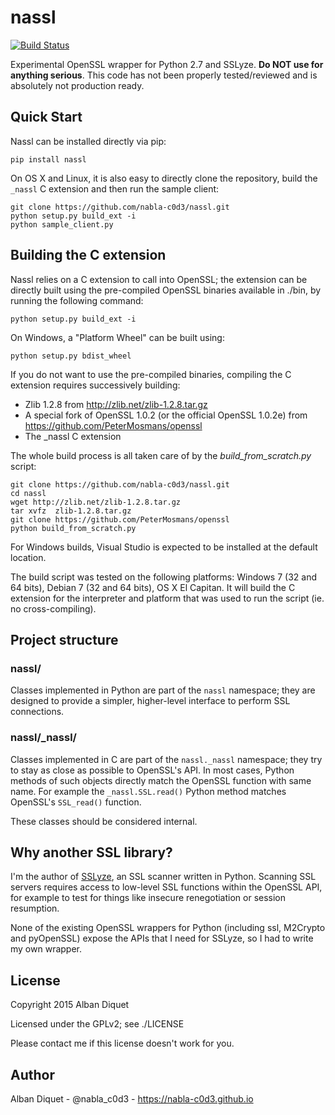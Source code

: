 nassl
=====


[![Build Status](https://travis-ci.org/nabla-c0d3/nassl.svg?branch=master)](https://travis-ci.org/nabla-c0d3/nassl)

Experimental OpenSSL wrapper for Python 2.7 and SSLyze. **Do NOT use for anything serious**. This code has not been 
properly tested/reviewed and is absolutely not production ready.

Quick Start
-----------

Nassl can be installed directly via pip:
    
    pip install nassl

On OS X and Linux, it is also easy to directly clone the repository, build the `_nassl` C extension and then run the
sample client:

    git clone https://github.com/nabla-c0d3/nassl.git
    python setup.py build_ext -i
    python sample_client.py
    

Building the C extension
------------------------

Nassl relies on a C extension to call into OpenSSL; the extension can be directly built using the pre-compiled OpenSSL
binaries available in ./bin, by running the following command:

    python setup.py build_ext -i

On Windows, a "Platform Wheel" can be built using:

    python setup.py bdist_wheel
    
If you do not want to use the pre-compiled binaries, compiling the C extension requires successively building:
 
* Zlib 1.2.8 from http://zlib.net/zlib-1.2.8.tar.gz
* A special fork of OpenSSL 1.0.2 (or the official OpenSSL 1.0.2e) from https://github.com/PeterMosmans/openssl
* The \_nassl C extension

The whole build process is all taken care of by the _build\_from\_scratch.py_ script: 

    git clone https://github.com/nabla-c0d3/nassl.git
    cd nassl
    wget http://zlib.net/zlib-1.2.8.tar.gz
    tar xvfz  zlib-1.2.8.tar.gz
    git clone https://github.com/PeterMosmans/openssl
    python build_from_scratch.py
    
For Windows builds, Visual Studio is expected to be installed at the default location. 

The build script was tested on the following platforms: Windows 7 (32 and 64 bits), Debian 7 (32 and 64 bits), 
OS X El Capitan. It will build the C extension for the interpreter and platform that was used to run the script 
(ie. no cross-compiling).
    

Project structure
-----------------

### nassl/

Classes implemented in Python are part of the `nassl` namespace; they are designed to provide a simpler, higher-level 
interface to perform SSL connections.


### nassl/_nassl/

Classes implemented in C are part of the `nassl._nassl` namespace; they try to stay as close as possible to OpenSSL's 
API. In most cases, Python methods of such objects directly match the OpenSSL function with same name. For example the 
`_nassl.SSL.read()` Python method matches OpenSSL's `SSL_read()` function. 

These classes should be considered internal.


Why another SSL library?
------------------------

I'm the author of [SSLyze](https://github.com/nabla-c0d3/sslyze), an SSL scanner written in Python. Scanning SSL servers 
requires access to low-level SSL functions within the OpenSSL API, for example to test for things like insecure 
renegotiation or session resumption.

None of the existing OpenSSL wrappers for Python (including ssl, M2Crypto and pyOpenSSL) expose the APIs that I need for 
SSLyze, so I had to write my own wrapper.


License
-------

Copyright 2015 Alban Diquet

Licensed under the GPLv2; see ./LICENSE

Please contact me if this license doesn't work for you.


Author
------

Alban Diquet - @nabla_c0d3 - https://nabla-c0d3.github.io
